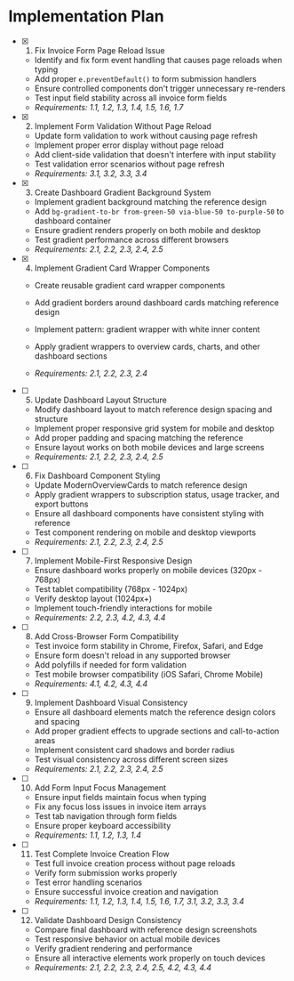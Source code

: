 # Implementation Plan

- [x] 1. Fix Invoice Form Page Reload Issue


  - Identify and fix form event handling that causes page reloads when typing
  - Add proper `e.preventDefault()` to form submission handlers
  - Ensure controlled components don't trigger unnecessary re-renders
  - Test input field stability across all invoice form fields
  - _Requirements: 1.1, 1.2, 1.3, 1.4, 1.5, 1.6, 1.7_

- [x] 2. Implement Form Validation Without Page Reload


  - Update form validation to work without causing page refresh
  - Implement proper error display without page reload
  - Add client-side validation that doesn't interfere with input stability
  - Test validation error scenarios without page refresh
  - _Requirements: 3.1, 3.2, 3.3, 3.4_




- [x] 3. Create Dashboard Gradient Background System





  - Implement gradient background matching the reference design
  - Add `bg-gradient-to-br from-green-50 via-blue-50 to-purple-50` to dashboard container
  - Ensure gradient renders properly on both mobile and desktop
  - Test gradient performance across different browsers
  - _Requirements: 2.1, 2.2, 2.3, 2.4, 2.5_



- [x] 4. Implement Gradient Card Wrapper Components


  - Create reusable gradient card wrapper components
  - Add gradient borders around dashboard cards matching reference design
  - Implement pattern: gradient wrapper with white inner content
  - Apply gradient wrappers to overview cards, charts, and other dashboard sections



  - _Requirements: 2.1, 2.2, 2.3, 2.4_




- [ ] 5. Update Dashboard Layout Structure
  - Modify dashboard layout to match reference design spacing and structure
  - Implement proper responsive grid system for mobile and desktop
  - Add proper padding and spacing matching the reference
  - Ensure layout works on both mobile devices and large screens
  - _Requirements: 2.1, 2.2, 2.3, 2.4, 2.5_

- [ ] 6. Fix Dashboard Component Styling
  - Update ModernOverviewCards to match reference design
  - Apply gradient wrappers to subscription status, usage tracker, and export buttons
  - Ensure all dashboard components have consistent styling with reference
  - Test component rendering on mobile and desktop viewports
  - _Requirements: 2.1, 2.2, 2.3, 2.4, 2.5_

- [ ] 7. Implement Mobile-First Responsive Design
  - Ensure dashboard works properly on mobile devices (320px - 768px)
  - Test tablet compatibility (768px - 1024px)
  - Verify desktop layout (1024px+)
  - Implement touch-friendly interactions for mobile
  - _Requirements: 2.2, 2.3, 4.2, 4.3, 4.4_

- [ ] 8. Add Cross-Browser Form Compatibility
  - Test invoice form stability in Chrome, Firefox, Safari, and Edge
  - Ensure form doesn't reload in any supported browser
  - Add polyfills if needed for form validation
  - Test mobile browser compatibility (iOS Safari, Chrome Mobile)
  - _Requirements: 4.1, 4.2, 4.3, 4.4_

- [ ] 9. Implement Dashboard Visual Consistency
  - Ensure all dashboard elements match the reference design colors and spacing
  - Add proper gradient effects to upgrade sections and call-to-action areas
  - Implement consistent card shadows and border radius
  - Test visual consistency across different screen sizes
  - _Requirements: 2.1, 2.2, 2.3, 2.4, 2.5_

- [ ] 10. Add Form Input Focus Management
  - Ensure input fields maintain focus when typing
  - Fix any focus loss issues in invoice item arrays
  - Test tab navigation through form fields
  - Ensure proper keyboard accessibility
  - _Requirements: 1.1, 1.2, 1.3, 1.4_

- [ ] 11. Test Complete Invoice Creation Flow
  - Test full invoice creation process without page reloads
  - Verify form submission works properly
  - Test error handling scenarios
  - Ensure successful invoice creation and navigation
  - _Requirements: 1.1, 1.2, 1.3, 1.4, 1.5, 1.6, 1.7, 3.1, 3.2, 3.3, 3.4_

- [ ] 12. Validate Dashboard Design Consistency
  - Compare final dashboard with reference design screenshots
  - Test responsive behavior on actual mobile devices
  - Verify gradient rendering and performance
  - Ensure all interactive elements work properly on touch devices
  - _Requirements: 2.1, 2.2, 2.3, 2.4, 2.5, 4.2, 4.3, 4.4_